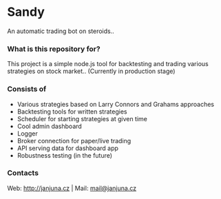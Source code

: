 # Sandy #

An automatic trading bot on steroids..

### What is this repository for? ###

This project is a simple node.js tool for backtesting and trading various strategies on stock market..
(Currently in production stage)

### Consists of ###

* Various strategies based on Larry Connors and Grahams approaches
* Backtesting tools for written strategies
* Scheduler for starting strategies at given time
* Cool admin dashboard
* Logger
* Broker connection for paper/live trading
* API serving data for dashboard app
* Robustness testing (in the future)


### Contacts ###
Web: http://janjuna.cz | Mail: mail@janjuna.cz
